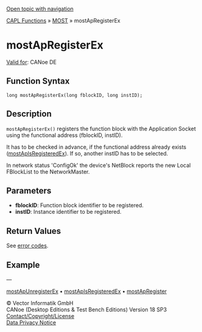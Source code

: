 [Open topic with navigation](../../../../../CANoeDEFamily.htm#Topics/CAPLFunctions/MOST/Functions/CAPLfunctionMOSTApRegisterEx.md)

[CAPL Functions](../../CAPLfunctions.md) » [MOST](../CAPLfunctionsMOSTOverview.md) » mostApRegisterEx

# mostApRegisterEx

[Valid for](../../../Shared/FeatureAvailability.md):  CANoe DE

## Function Syntax

```plaintext
long mostApRegisterEx(long fblockID, long instID);
```

## Description

`mostApRegisterEx()` registers the function block with the Application Socket using the functional address (fblockID, instID).

It has to be checked in advance, if the functional address already exists ([mostApIsRegisteredEx](CAPLfunctionMOSTApIsRegisteredEx.md)). If so, another instID has to be selected.

In network status 'ConfigOk' the device's NetBlock reports the new Local FBlockList to the NetworkMaster.

## Parameters

- **fblockID**: Function block identifier to be registered.
- **instID**: Instance identifier to be registered.

## Return Values

See [error codes](../CAPLfunctionsMOSTErrorCodes.md).

## Example

—

[mostApUnregisterEx](CAPLfunctionMOSTApUnregisterEx.md) • [mostApIsRegisteredEx](CAPLfunctionMOSTApIsRegisteredEx.md) • [mostApRegister](CAPLfunctionMOSTApRegister.md)

© Vector Informatik GmbH  
CANoe (Desktop Editions & Test Bench Editions) Version 18 SP3  
[Contact/Copyright/License](../../../Shared/ContactCopyrightLicense.md)  
[Data Privacy Notice](https://www.vector.com/int/en/company/get-info/privacy-policy/)